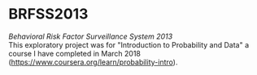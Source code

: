 # BRFSS2013

*Behavioral Risk Factor Surveillance System 2013*
<br>
This exploratory project was for "Introduction to Probability and Data" a course I have completed in March 2018 (https://www.coursera.org/learn/probability-intro).
